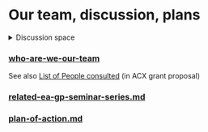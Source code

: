 # Our team, discussion, plans

<details>

<summary>Discussion space</summary>

We’ve had fruitful discussions in the previous essay and discussion Gdoc “[Slaying the journals](../writings/#slaying-the-journals-google-doc-aimed-at-ea-gp-academic-and-open-science-audiences-link)”...

I’m starting [this new Gdoc space](https://docs.google.com/document/d/1Ojb3a2X12av3c97wezYD6zLRkdo1xlx5r21cblf11JY/edit?usp=sharing) (embedded at bottom) to enable easy discussion and suggestions. (I had previously suggested the Gitbook for that, but Gdoc seems the best lingua franca). I’ll try to incorporate the discussion here into the gitbook (with attribution)\
\
_Please "@" me in that Gdoc space if you make a comment; I visit it only infrequently_



</details>

### [who-are-we-our-team](who-are-we-our-team/ "mention")

See also [List of People consulted](../../grants-and-proposals/acx-ltff-grant-proposal-as-submitted-successfull/#list-of-people-consulted) (in ACX grant proposal)

### [related-ea-gp-seminar-series.md](../../parallel-partner-initiatives-and-resources/related-ea-gp-seminar-series.md "mention")

### [plan-of-action.md](plan-of-action.md "mention")
